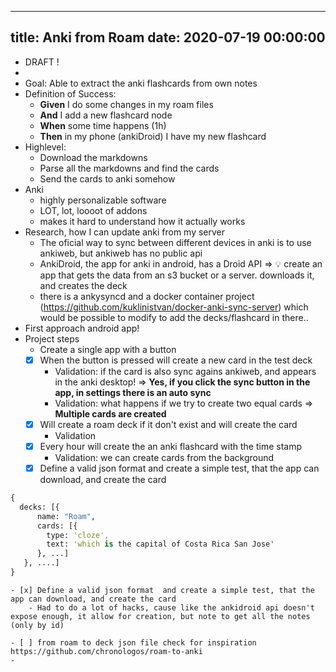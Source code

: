 
---
title: Anki from Roam
date: 2020-07-19 00:00:00
---
- DRAFT !
- 
- Goal: Able to extract the anki  flashcards from own notes
- Definition of Success:
    - **Given** I do some changes in my roam files
    - **And** I add a new flashcard node
    - **When** some time happens (1h)
    - **Then** in my phone (ankiDroid) I have my new flashcard
- Highlevel:
    - Download the markdowns
    - Parse all the markdowns and find the cards
    - Send the cards to anki somehow
- Anki
    - highly personalizable software
    - LOT, lot, loooot of addons
    - makes it hard to understand how it actually works
- Research, how I can update anki from my server
    - The oficial way to sync between different devices in anki is to use ankiweb, but ankiweb has no public api
    - AnkiDroid, the app for anki in android, has a Droid API => 💡 create an app that gets the data from an s3 bucket or a server. downloads it, and creates the deck
    - there is a ankysyncd and a docker container project (https://github.com/kuklinistvan/docker-anki-sync-server) which would be possible to modify to add the decks/flashcard in there..
- First approach android app!
- Project steps
    - Create a single app with a button
    - [x] When the button is pressed will create a new card in the test deck
        - Validation: if the card is also sync agains ankiweb, and appears in the anki desktop! => **Yes, if you click the sync button in the app, in settings there is an auto sync**
        - Validation: what happens if we try to create two equal cards => **Multiple cards are created**
    - [x] Will create a roam deck if it don't exist and will create the card
        - Validation 
    - [x]  Every hour will create the an anki flashcard with the time stamp
        - Validation: we can create cards from the background
    - [x] Define a valid json format  and create a simple test, that the app can download, and create the card
```clojure
{
  decks: [{
      name: "Roam",
      cards: [{
        type: 'cloze',
        text: 'which is the capital of Costa Rica San Jose'
      }, ...]
   }, ....]
}
```

    - [x] Define a valid json format  and create a simple test, that the app can download, and create the card
        - Had to do a lot of hacks, cause like the ankidroid api doesn't expose enough, it allow for creation, but note to get all the notes (only by id)

    - [ ] from roam to deck json file check for inspiration https://github.com/chronologos/roam-to-anki
    - 